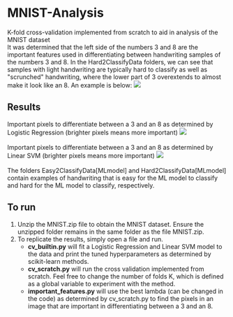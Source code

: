 # MNIST-Analysis
K-fold cross-validation implemented from scratch to aid in analysis of the MNIST dataset<br>
It was determined that the left side of the numbers 3 and 8 are the important features used in differentiating between handwriting samples of the numbers 3 and 8. In the Hard2ClassifyData folders, we can see that samples with light handwriting are typically hard to classify as well as "scrunched" handwriting, where the lower part of 3 overextends to almost make it look like an 8. An example is below:
<img src="https://github.com/hhuang5163/MNIST-Analysis/blob/main/Hard2ClassifyDataLogReg/Uncertain422.png">

## Results
Important pixels to differentiate between a 3 and an 8 as determined by Logistic Regression (brighter pixels means more important)
<img src="https://github.com/hhuang5163/MNIST-Analysis/blob/main/LogImportantFeatures.png">
<br><br>
Important pixels to differentiate between a 3 and an 8 as determined by Linear SVM (brighter pixels means more important)
<img src="https://github.com/hhuang5163/MNIST-Analysis/blob/main/SVMImportantFeatures.png">
<br><br>
The folders Easy2ClassifyData[MLmodel] and Hard2ClassifyData[MLmodel] contain examples of handwriting that is easy for the ML model to classify and hard for the ML model to classify, respectively.
## To run
<ol>
  <li>Unzip the MNIST.zip file to obtain the MNIST dataset. Ensure the unzipped folder remains in the same folder as the file MNIST.zip.
  <li>To replicate the results, simply open a file and run.
    <ul>
      <li><b>cv_builtin.py</b> will fit a Logistic Regression and Linear SVM model to the data and print the tuned hyperparameters as determined by scikit-learn methods.
      <li><b>cv_scratch.py</b> will run the cross validation implemented from scratch. Feel free to change the number of folds K, which is defined as a global variable to experiment with the method.
      <li><b>important_features.py</b> will use the best lambda (can be changed in the code) as determined by cv_scratch.py to find the pixels in an image that are important in differentiating between a 3 and an 8.
    </ul>
</ol>
